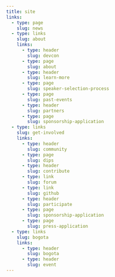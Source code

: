 ```yaml
---
title: site
links:
  - type: page
    slug: news
  - type: links
    slug: about
    links:
      - type: header
        slug: devcon
      - type: page
        slug: about
      - type: header
        slug: learn-more
      - type: page
        slug: speaker-selection-process
      - type: page
        slug: past-events
      - type: header
        slug: partners
      - type: page
        slug: sponsorship-application
  - type: links
    slug: get-involved
    links:
      - type: header
        slug: community
      - type: page
        slug: dips
      - type: header
        slug: contribute
      - type: link
        slug: forum
      - type: link
        slug: github
      - type: header
        slug: participate
      - type: page
        slug: sponsorship-application
      - type: page
        slug: press-application
  - type: links
    slug: bogota
    links:
      - type: header
        slug: bogota
      - type: header
        slug: event
---
```

